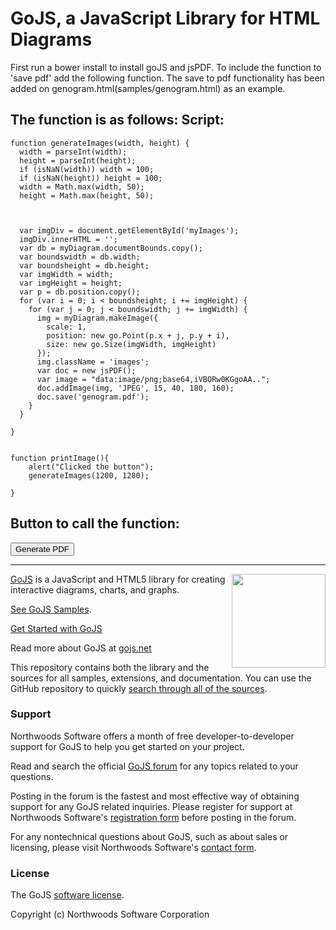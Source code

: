 GoJS, a JavaScript Library for HTML Diagrams
============================================
First run a bower install to install goJS and jsPDF. To include the function to 'save pdf' add the following function.
The save to pdf functionality has been added on genogram.html(samples/genogram.html) as an example.

The function is as follows:
Script:
------
    function generateImages(width, height) {
      width = parseInt(width);
      height = parseInt(height);
      if (isNaN(width)) width = 100;
      if (isNaN(height)) height = 100;
      width = Math.max(width, 50);
      height = Math.max(height, 50);



      var imgDiv = document.getElementById('myImages');
      imgDiv.innerHTML = '';
      var db = myDiagram.documentBounds.copy();
      var boundswidth = db.width;
      var boundsheight = db.height;
      var imgWidth = width;
      var imgHeight = height;
      var p = db.position.copy();
      for (var i = 0; i < boundsheight; i += imgHeight) {
        for (var j = 0; j < boundswidth; j += imgWidth) {
          img = myDiagram.makeImage({
            scale: 1,
            position: new go.Point(p.x + j, p.y + i),
            size: new go.Size(imgWidth, imgHeight)
          });
          img.className = 'images';
          var doc = new jsPDF();
          var image = "data:image/png;base64,iVBORw0KGgoAA..";
          doc.addImage(img, 'JPEG', 15, 40, 180, 160);
          doc.save('genogram.pdf');
        }
      }

    }


    function printImage(){
    	alert("Clicked the button");
        generateImages(1200, 1280);
        
    }

Button to call the function:
----------------------------
<button onclick="printImage()">Generate PDF</button>




----------------------------------------------------------------------

<img align="right" height="150" src="https://www.nwoods.com/images/go.png">

[GoJS](https://gojs.net) is a JavaScript and HTML5 library for creating interactive diagrams, charts, and graphs.

[See GoJS Samples](https://gojs.net/latest/samples).

[Get Started with GoJS](https://gojs.net/latest/learn)

Read more about GoJS at [gojs.net](https://gojs.net)

This repository contains both the library and the sources for all samples, extensions, and documentation.
You can use the GitHub repository to quickly [search through all of the sources](https://github.com/NorthwoodsSoftware/GoJS-Samples/search?q=setDataProperty&type=Code).


<h3>Support</h3>

Northwoods Software offers a month of free developer-to-developer support for GoJS to help you get started on your project.

Read and search the official <a href="https://forum.nwoods.com/c/gojs">GoJS forum</a> for any topics related to your questions.

Posting in the forum is the fastest and most effective way of obtaining support for any GoJS related inquiries.
Please register for support at Northwoods Software's <a href="https://www.nwoods.com/products/register.html">registration form</a> before posting in the forum.

For any nontechnical questions about GoJS, such as about sales or licensing,
please visit Northwoods Software's <a href="https://www.nwoods.com/contact.html">contact form</a>.


<h3>License</h3>

The GoJS <a href="https://gojs.net/latest/doc/license.html">software license</a>.

Copyright (c) Northwoods Software Corporation